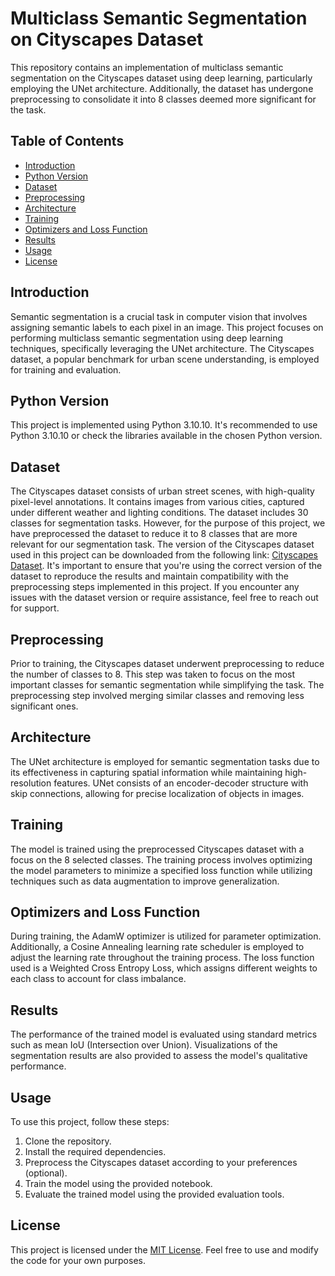 # Multiclass Semantic Segmentation on Cityscapes Dataset

This repository contains an implementation of multiclass semantic segmentation on the Cityscapes dataset using deep learning, particularly employing the UNet architecture. Additionally, the dataset has undergone preprocessing to consolidate it into 8 classes deemed more significant for the task.

## Table of Contents
- [Introduction](#introduction)
- [Python Version](#python-version)
- [Dataset](#dataset)
- [Preprocessing](#preprocessing)
- [Architecture](#architecture)
- [Training](#training)
- [Optimizers and Loss Function](#optimizers-and-loss-function)
- [Results](#results)
- [Usage](#usage)
- [License](#license)

## Introduction
Semantic segmentation is a crucial task in computer vision that involves assigning semantic labels to each pixel in an image. This project focuses on performing multiclass semantic segmentation using deep learning techniques, specifically leveraging the UNet architecture. The Cityscapes dataset, a popular benchmark for urban scene understanding, is employed for training and evaluation.

## Python Version
This project is implemented using Python 3.10.10. It's recommended to use Python 3.10.10 or check the libraries available in the chosen Python version.

## Dataset
The Cityscapes dataset consists of urban street scenes, with high-quality pixel-level annotations. It contains images from various cities, captured under different weather and lighting conditions. The dataset includes 30 classes for segmentation tasks. However, for the purpose of this project, we have preprocessed the dataset to reduce it to 8 classes that are more relevant for our segmentation task.
The version of the Cityscapes dataset used in this project can be downloaded from the following link: [Cityscapes Dataset](https://www.kaggle.com/datasets/xiaose/cityscapes/code). It's important to ensure that you're using the correct version of the dataset to reproduce the results and maintain compatibility with the preprocessing steps implemented in this project. If you encounter any issues with the dataset version or require assistance, feel free to reach out for support.

## Preprocessing
Prior to training, the Cityscapes dataset underwent preprocessing to reduce the number of classes to 8. This step was taken to focus on the most important classes for semantic segmentation while simplifying the task. The preprocessing step involved merging similar classes and removing less significant ones.

## Architecture
The UNet architecture is employed for semantic segmentation tasks due to its effectiveness in capturing spatial information while maintaining high-resolution features. UNet consists of an encoder-decoder structure with skip connections, allowing for precise localization of objects in images.

## Training
The model is trained using the preprocessed Cityscapes dataset with a focus on the 8 selected classes. The training process involves optimizing the model parameters to minimize a specified loss function while utilizing techniques such as data augmentation to improve generalization. 

## Optimizers and Loss Function
During training, the AdamW optimizer is utilized for parameter optimization. Additionally, a Cosine Annealing learning rate scheduler is employed to adjust the learning rate throughout the training process. The loss function used is a Weighted Cross Entropy Loss, which assigns different weights to each class to account for class imbalance.

## Results
The performance of the trained model is evaluated using standard metrics such as mean IoU (Intersection over Union). Visualizations of the segmentation results are also provided to assess the model's qualitative performance.

## Usage
To use this project, follow these steps:
1. Clone the repository.
2. Install the required dependencies.
3. Preprocess the Cityscapes dataset according to your preferences (optional).
4. Train the model using the provided notebook.
5. Evaluate the trained model using the provided evaluation tools.

## License
This project is licensed under the [MIT License](LICENSE). Feel free to use and modify the code for your own purposes.
